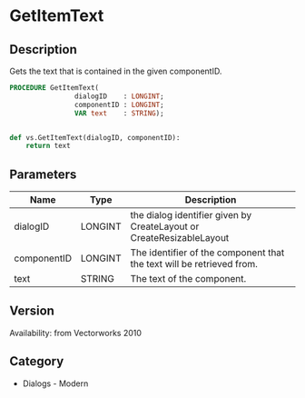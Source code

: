 # GetItemText

## Description
Gets the text that is contained in the given componentID.

```pascal
PROCEDURE GetItemText(
				dialogID    : LONGINT;
				componentID : LONGINT;
				VAR text    : STRING);
```

```python

def vs.GetItemText(dialogID, componentID):
    return text
```

## Parameters
|Name|Type|Description|
|---|---|---|
|dialogID|LONGINT|the dialog identifier given by CreateLayout or CreateResizableLayout|
|componentID|LONGINT|The identifier of the component that the text will be retrieved from.|
|text|STRING|The text of the component.|

## Version
Availability: from Vectorworks 2010
## Category
* Dialogs - Modern

